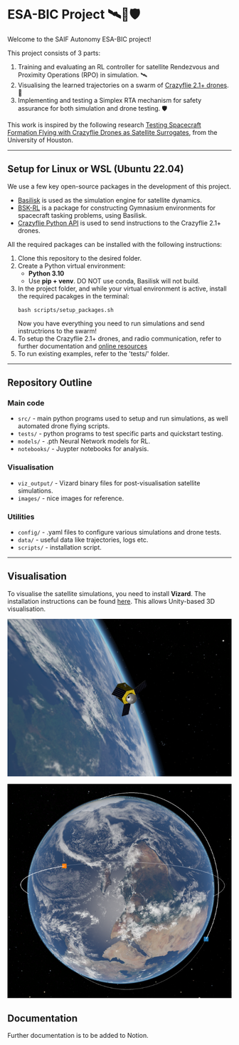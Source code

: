 # ESA-BIC Project 🛰️🚁🛡️
Welcome to the SAIF Autonomy ESA-BIC project! 

This project consists of 3 parts:

1. Training and evaluating an RL controller for satellite Rendezvous and Proximity Operations (RPO) in simulation. 🛰️
2. Visualising the learned trajectories on a swarm of [Crazyflie 2.1+ drones](https://www.bitcraze.io/products/crazyflie-2-1-plus/ 'Crazyflie drones'). 🚁
3. Implementing and testing a Simplex RTA mechanism for safety assurance for both simulation and drone testing. 🛡️

This work is inspired by the following research [Testing Spacecraft Formation Flying with Crazyflie
Drones as Satellite Surrogates](https://arxiv.org/pdf/2402.14750, 'Barecena et al.'), from the University of Houston.

---
## Setup for Linux or WSL (Ubuntu 22.04)

We use a few key open-source packages in the development of this project.
- [Basilisk](https://avslab.github.io/basilisk/ 'Basilisk') is used as the simulation engine for satellite dynamics.
- [BSK-RL](https://avslab.github.io/bsk_rl/index.html 'bsk-rl') is a package for constructing Gymnasium environments for spacecraft tasking problems, using Basilisk.
- [Crazyflie Python API](https://github.com/bitcraze/crazyflie-lib-python 'Crazyflie Python API') is used to send instructions to the Crazyflie 2.1+ drones.

All the required packages can be installed with the following instructions:

1. Clone this repository to the desired folder.
2. Create a Python virtual environment:
   - **Python 3.10**
   - Use **pip + venv**. DO NOT use conda, Basilisk will not build.
3. In the project folder, and while your virtual environment is active, install the required pacakges in the terminal:
   ```
   bash scripts/setup_packages.sh
   ```
   Now you have everything you need to run simulations and send instructrions to the swarm!
4. To setup the Crazyflie 2.1+ drones, and radio communication, refer to further documentation and [online resources](https://www.bitcraze.io/documentation/tutorials/getting-started-with-crazyflie-2-x/ 'Get started with the Crazyflie 2.1+')
5. To run existing examples, refer to the 'tests/' folder.

---
## Repository Outline

### Main code
- `src/` - main python programs used to setup and run simulations, as well automated drone flying scripts.
- `tests/` - python programs to test specific parts and quickstart testing.
- `models/` - .pth Neural Network models for RL.
- `notebooks/` - Juypter notebooks for analysis.

### Visualisation
- `viz_output/` - Vizard binary files for post-visualisation satellite simulations.
- `images/` - nice images for reference.

### Utilities
- `config/` - .yaml files to configure various simulations and drone tests.
- `data/` - useful data like trajectories, logs etc.
- `scripts/` - installation script.

---
## Visualisation

To visualise the satellite simulations, you need to install **Vizard**. The installation instructions can be found [here](https://hanspeterschaub.info/basilisk/Vizard/VizardDownload.html 'Vizard installation'). This allows Unity-based 3D visualisation.

![Satellite view](./images/satellite.png 'Satellite')

![Earth view](./images/earth_sats.png 'Earth view')

## Documentation
Further documentation is to be added to Notion.

